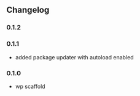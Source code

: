 ## Changelog

### 0.1.2

### 0.1.1
- added package updater with autoload enabled

### 0.1.0
- wp scaffold

